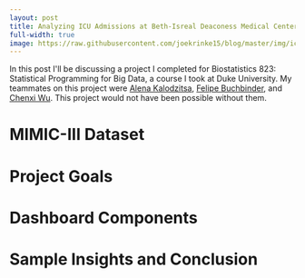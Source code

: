 ```yaml
---
layout: post
title: Analyzing ICU Admissions at Beth-Isreal Deaconess Medical Center
full-width: true
image: https://raw.githubusercontent.com/joekrinke15/blog/master/img/icu.png
---
```

In this post I'll be discussing a project I completed for Biostatistics 823: Statistical Programming for Big Data, a course I took at Duke University. My teammates on this project were [Alena Kalodzitsa](https://www.linkedin.com/in/alenakalodzitsa/), [Felipe Buchbinder](https://www.linkedin.com/in/felipe-buchbinder-a65a0199/), and [Chenxi Wu](https://www.linkedin.com/in/chenxi-wu-107452175/). This project would not have been possible without them.

# MIMIC-III Dataset

# Project Goals

# Dashboard Components

# Sample Insights and Conclusion
